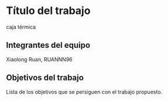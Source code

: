 # Título del trabajo

caja térmica

## Integrantes del equipo
Xiaolong Ruan, RUANNN96

## Objetivos del trabajo

Lista de los objetivos que se persiguen con el trabajo propuesto.
